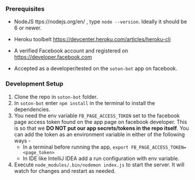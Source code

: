 ### Prerequisites

* NodeJS ttps://nodejs.org/en/ , type ```node --version```.
Ideally it should be 6 or newer.

* Heroku toolbelt https://devcenter.heroku.com/articles/heroku-cli

* A verified Facebook account and registered on https://developer.facebook.com

* Accepted as a developer/tested on the ```soton-bot``` app on facebook.

### Development Setup

1. Clone the repo in ```soton-bot``` folder.
2. In ```soton-bot``` enter ```npm install``` in the terminal
to install the dependencies.
3. You need the env variable ```FB_PAGE_ACCESS_TOKEN``` set to the facebook page access token found on the app page on 
facebook developer. This is so that we __DO NOT put our app secrets/tokens in the repo itself__. You can add the token 
as an environment variable in either of the following ways -
    - In a terminal before running the app, ```export FB_PAGE_ACCESS_TOKEN=<page_token>```
    - In IDE like IntelliJ IDEA add a run configuration with env variable.
4. Execute ```node_modules/.bin/nodemon index.js``` to start the server. It will watch for changes and restart as needed.
